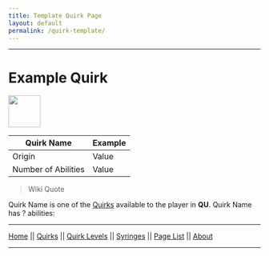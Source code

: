 ```yaml
---
title: Template Quirk Page
layout: default
permalink: /quirk-template/
---
```

---

# Example Quirk

<img src="https://raw.githubusercontent.com/quirks-unchained/wiki/main/docs/assets/SyringeInvisibility.png" width="64">

| Quirk Name | Example |
| ---------- | ------- |
| Origin | Value |
| Number of Abilities | Value |

>Wiki Quote

Quirk Name is one of the [Quirks](/wiki/quirks) available to the player in **QU**. Quirk Name has ? abilities:

---
[Home](/wiki/index.html) || [Quirks](/wiki/quirks) || [Quirk Levels](/wiki/quirk-levels) || [Syringes](/wiki/syringes) || [Page List](/wiki/pages) || [About](/wiki/about)

---
